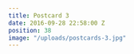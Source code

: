 ```yaml
---
title: Postcard 3
date: 2016-09-28 22:58:00 Z
position: 38
image: "/uploads/postcards-3.jpg"
---
```


